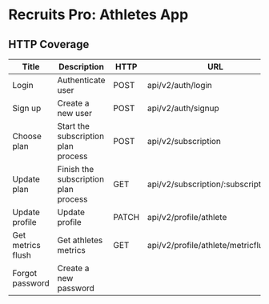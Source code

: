 # Recruits Pro: Athletes App

## HTTP Coverage

| Title | Description | HTTP | URL | Status |
|-------|-------------|------|-----|--------|
|Login|Authenticate user|POST|api/v2/auth/login|:white_check_mark:|
|Sign up|Create a new user|POST|api/v2/auth/signup|:white_check_mark:|
|Choose plan|Start the subscription plan process|POST|api/v2/subscription|:white_check_mark:|
|Update plan|Finish the subscription plan process|GET|api/v2/subscription/:subscription_id|:white_check_mark:|
|Update profile|Update profile|PATCH|api/v2/profile/athlete|:white_check_mark:|
|Get metrics flush|Get athletes metrics|GET|api/v2/profile/athlete/metricflush|:construction:|
|Forgot password|Create a new password|      |     |:construction:|

